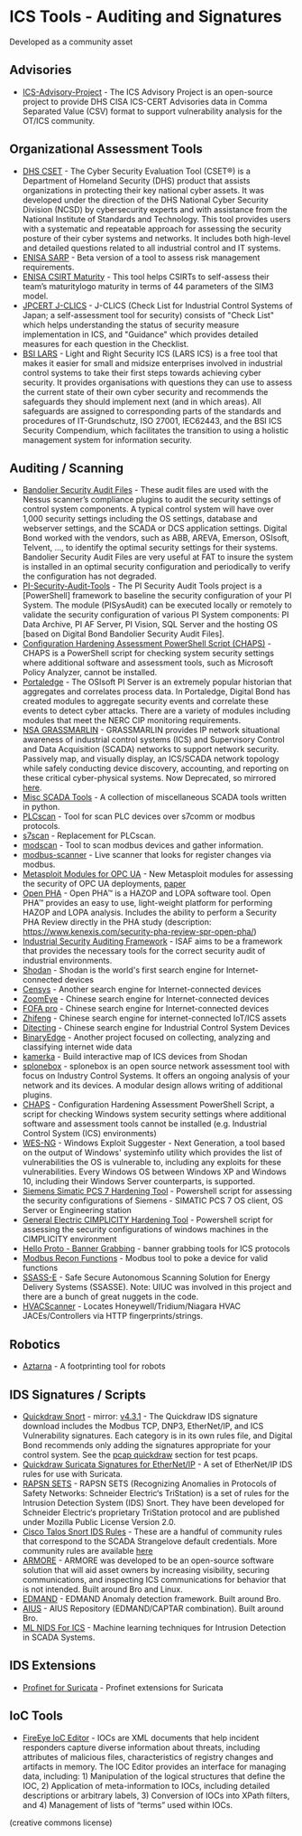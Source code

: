 # ICS Tools - Auditing and Signatures

Developed as a community asset

## Advisories
- [ICS-Advisory-Project](https://github.com/icsadvprj/ICS-Advisory-Project) - The ICS Advisory Project is an open-source project to provide DHS CISA ICS-CERT Advisories data in Comma Separated Value (CSV) format to support vulnerability analysis for the OT/ICS community. 
## Organizational Assessment Tools

- [DHS CSET](https://github.com/cisagov/cset) - The Cyber Security Evaluation Tool (CSET®) is a Department of Homeland Security (DHS) product that assists organizations in protecting their key national cyber assets. It was developed under the direction of the DHS National Cyber Security Division (NCSD) by cybersecurity experts and with assistance from the National Institute of Standards and Technology. This tool provides users with a systematic and repeatable approach for assessing the security posture of their cyber systems and networks. It includes both high-level and detailed questions related to all industrial control and IT systems.
- [ENISA SARP](https://www.enisa.europa.eu/topics/threat-risk-management/risk-management/files/tools/sarm-2009-05-10.xls/view) - Beta version of a tool to assess risk management requirements.
- [ENISA CSIRT Maturity](https://www.enisa.europa.eu/topics/csirts-in-europe/csirt-capabilities/csirt-maturity/csirt-maturity-self-assessment-survey) - This tool helps CSIRTs to self-assess their team’s maturitylogo maturity in terms of 44 parameters of the SIM3 model.
- [JPCERT J-CLICS](https://www.jpcert.or.jp/english/cs/jclics.html) - J-CLICS (Check List for Industrial Control Systems of Japan; a self-assessment tool for security) consists of "Check List" which helps understanding the status of security measure implementation in ICS, and "Guidance" which provides detailed measures for each question in the Checklist.
- [BSI LARS](https://www.bsi.bund.de/EN/Topics/Industry_CI/ICS/Tools/LarsICS/LarsICS_node.html) - Light and Right Security ICS (LARS ICS) is a free tool that makes it easier for small and midsize enterprises involved in industrial control systems to take their first steps towards achieving cyber security. It provides organisations with questions they can use to assess the current state of their own cyber security and recommends the safeguards they should implement next (and in which areas). All safeguards are assigned to corresponding parts of the standards and procedures of IT-Grundschutz, ISO 27001, IEC62443, and the BSI ICS Security Compendium, which facilitates the transition to using a holistic management system for information security.

## Auditing / Scanning

- [Bandolier Security Audit Files](http://www.digitalbond.com/tools/bandolier/) - These audit files are used with the Nessus scanner’s compliance plugins to audit the security settings of control system components. A typical control system will have over 1,000 security settings including the OS settings, database and webserver settings, and the SCADA or DCS application settings. Digital Bond worked with the vendors, such as ABB, AREVA, Emerson, OSIsoft, Telvent, …, to identify the optimal security settings for their systems. Bandolier Security Audit Files are very useful at FAT to insure the system is installed in an optimal security configuration and periodically to verify the configuration has not degraded.
- [PI-Security-Audit-Tools](https://github.com/osisoft/PI-Security-Audit-Tools) - The PI Security Audit Tools project is a [PowerShell] framework to baseline the security configuration of your PI System. The module (PISysAudit) can be executed locally or remotely to validate the security configuration of various PI System components: PI Data Archive, PI AF Server, PI Vision, SQL Server and the hosting OS [based on Digital Bond Bandolier Security Audit Files].
- [Configuration Hardening Assessment PowerShell Script (CHAPS)](https://github.com/cutaway-security/chaps) - CHAPS is a PowerShell script for checking system security settings where additional software and assessment tools, such as Microsoft Policy Analyzer, cannot be installed.
- [Portaledge](http://www.digitalbond.com/tools/portaledge/) - The OSIsoft PI Server is an extremely popular historian that aggregates and correlates process data. In Portaledge, Digital Bond has created modules to aggregate security events and correlate these events to detect cyber attacks. There are a variety of modules including modules that meet the NERC CIP monitoring requirements.
- [NSA GRASSMARLIN](https://github.com/nsacyber/GRASSMARLIN) - GRASSMARLIN provides IP network situational awareness of industrial control systems (ICS) and Supervisory Control and Data Acquisition (SCADA) networks to support network security. Passively map, and visually display, an ICS/SCADA network topology while safely conducting device discovery, accounting, and reporting on these critical cyber-physical systems. Now Deprecated, so mirrored [here](/tools/mirrored/grassmarlin).
- [Misc SCADA Tools](https://github.com/atimorin/scada-tools) - A collection of miscellaneous SCADA tools written in python.
- [PLCscan](/tools/mirrored/plcsan) - Tool for scan PLC devices over s7comm or modbus protocols.
- [s7scan](https://github.com/klsecservices/s7scan) - Replacement for PLCscan.
- [modscan](/tools/mirrored/modscan) - Tool to scan modbus devices and gather information.
- [modbus-scanner](https://github.com/arnaudsoullie/modbus-scanner) - Live scanner that looks for register changes via modbus.
- [Metasploit Modules for OPC UA](https://github.com/COMSYS/msf-opcua) - New Metasploit modules for assessing the security of OPC UA deployments, [paper](https://arxiv.org/abs/2003.12341)
- [Open PHA](https://www.kenexis.com/software/openpha/download/) - Open PHA™ is a HAZOP and LOPA software tool. Open PHA™ provides an easy to use, light-weight platform for performing HAZOP and LOPA analysis. Includes the ability to perform a Security PHA Review directly in the PHA study (description: https://www.kenexis.com/security-pha-review-spr-open-pha/)
- [Industrial Security Auditing Framework](https://gitlab.com/d0ubl3g/industrial-security-auditing-framework/) - ISAF aims to be a framework that provides the necessary tools for the correct security audit of industrial environments.
- [Shodan](https://www.shodan.io) - Shodan is the world's first search engine for Internet-connected devices
- [Censys](https://censys.io/) - Another search engine for Internet-connected devices
- [ZoomEye](https://www.zoomeye.org/topic?id=ics_project) - Chinese search engine for Internet-connected devices
- [FOFA pro](https://fofa.so/subject) - Chinese search engine for Internet-connected devices
- [Zhifeng](https://zhifeng.io/monitor) - Chinese search engine for internet-connected IoT/ICS assets
- [Ditecting](http://www.ditecting.com/) - Chinese search engine for Industrial Control System Devices
- [BinaryEdge](https://app.binaryedge.io/login) - Another project focused on collecting, analyzing and classifying internet wide data
- [kamerka](https://github.com/woj-ciech/kamerka) - Build interactive map of ICS devices from Shodan
- [splonebox](https://splone.com/splonebox/) - splonebox is an open source network assessment tool with focus on Industry Control Systems. It offers an ongoing analysis of your network and its devices. A modular design allows writing of additional plugins.
- [CHAPS](https://github.com/cutaway-security/chaps) - Configuration Hardening Assessment PowerShell Script, a script for checking Windows system security settings where additional software and assessment tools cannot be installed (e.g. Industrial Control System (ICS) environments)
- [WES-NG](https://github.com/bitsadmin/wesng) - Windows Exploit Suggester - Next Generation, a tool based on the output of Windows' systeminfo utility which provides the list of vulnerabilities the OS is vulnerable to, including any exploits for these vulnerabilities. Every Windows OS between Windows XP and Windows 10, including their Windows Server counterparts, is supported.
- [Siemens Simatic PCS 7 Hardening Tool](https://github.com/otoriocyber/PCS7-Hardening-Tool) - Powershell script for assessing the security configurations of Siemens - SIMATIC PCS 7 OS client, OS Server or Engineering station
- [General Electric CIMPLICITY Hardening Tool](https://github.com/otoriocyber/CIMPLICITY-Hardening-Tool) - Powershell script for assessing the security configurations of windows machines in the CIMPLICITY environment
- [Hello Proto - Banner Grabbing](https://github.com/industrialarmy/hello_proto) - banner grabbing tools for ICS protocols
- [Modbus Recon Functions](https://github.com/industrialarmy/recon_modbus_functions) - Modbus tool to poke a device for valid functions
- [SSASS-E](https://github.com/pnnl/ssass-e) - Safe Secure Autonomous Scanning Solution for Energy Delivery Systems (SSASSE). Note: UIUC was involved in this project and there are a bunch of great nuggets in the code.
- [HVACScanner](https://github.com/musicmancorley/HVACScanner) - Locates Honeywell/Tridium/Niagara HVAC JACEs/Controllers via HTTP fingerprints/strings.

## Robotics

- [Aztarna](https://github.com/aliasrobotics/aztarna) - A footprinting tool for robots

## IDS Signatures / Scripts

- [Quickdraw Snort](https://github.com/digitalbond/Quickdraw-Snort) - mirror: [v4.3.1](/configurations/rules/quickdraw_4_3_1.zip) - The Quickdraw IDS signature download includes the Modbus TCP, DNP3, EtherNet/IP, and ICS Vulnerability signatures. Each category is in its own rules file, and Digital Bond recommends only adding the signatures appropriate for your control system. See the [pcap quickdraw](/pcaps/quickdraw/) section for test pcaps.
- [Quickdraw Suricata Signatures for EtherNet/IP](https://github.com/digitalbond/Quickdraw-Suricata) - A set of EtherNet/IP IDS rules for use with Suricata.
- [RAPSN SETS](https://www.bsi.bund.de/EN/Topics/Industry_CI/ICS/Tools/RAPSN_SETS/RAPSN_SETS_node.html;jsessionid=2277684A363EEE2B6F130F09E6964DA5.internet471) - RAPSN SETS (Recognizing Anomalies in Protocols of Safety Networks: Schneider Electric‘s TriStation) is a set of rules for the Intrusion Detection System (IDS) Snort. They have been developed for Schneider Electric‘s proprietary TriStation protocol and are published under Mozilla Public License Version 2.0.
- [Cisco Talos Snort IDS Rules](/configurations/rules/talos-snort.rules) - These are a handful of community rules that correspond to the SCADA Strangelove default credentials. More community rules are available [here](https://www.snort.org/downloads/community/community-rules.tar.gz)
- [ARMORE](https://github.com/ITI/ARMORE) - ARMORE was developed to be an open-source software solution that will aid asset owners by increasing visibility, securing communications, and inspecting ICS communications for behavior that is not intended. Built around Bro and Linux.
- [EDMAND](https://github.com/ITI/EDMAND) - EDMAND Anomaly detection framework. Built around Bro.
- [AIUS](https://github.com/ITI/aius) - AIUS Repository (EDMAND/CAPTAR combination). Built around Bro.
- [ML NIDS For ICS](https://github.com/Rocionightwater/ML-NIDS-for-SCADA) - Machine learning techniques for Intrusion Detection in SCADA Systems.

## IDS Extensions

- [Profinet for Suricata](https://github.com/rain8841/Suricata_Profinet_MOD) - Profinet extensions for Suricata

## IoC Tools

- [FireEye IoC Editor](https://www.fireeye.com/services/freeware/ioc-editor.html) - IOCs are XML documents that help incident responders capture diverse information about threats, including attributes of malicious files, characteristics of registry changes and artifacts in memory. The IOC Editor provides an interface for managing data, including: 1) Manipulation of the logical structures that define the IOC, 2) Application of meta-information to IOCs, including detailed descriptions or arbitrary labels, 3) Conversion of IOCs into XPath filters, and 4) Management of lists of “terms” used within IOCs.

(creative commons license)
